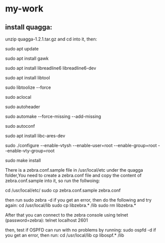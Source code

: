 # my-work

## install quagga:
unzip quagga-1.2.1.tar.gz and cd into it, then:

sudo apt update

sudo apt install gawk

sudo apt install libreadline6 libreadline6-dev

sudo apt install libtool

sudo libtoolize --force

sudo aclocal

sudo autoheader

sudo automake --force-missing --add-missing

sudo autoconf

sudo apt install libc-ares-dev

sudo ./configure  --enable-vtysh --enable-user=root --enable-group=root --enable-vty-group=root

sudo make install

There is a zebra.conf.sample file in /usr/local/etc under the quagga folder,You need to create a zebra.conf file and copy the content of zebra.conf.sample into it, so run the follwoing:

cd /usr/local/etc/
sudo cp zebra.conf.sample zebra.conf

then run sudo zebra -d
if you get an error, then do the following and try again:
cd /usr/local/lib
sudo cp libzebra.* /lib
sudo rm libzebra.*

After that you can connect to the zebra console using telnet (password=zebra):
telnet localhost 2601

then, test if OSPFD can run with no problems by running:
sudo ospfd -d
if you get an error, then run:
cd /usr/local/lib
cp libospf.* /lib




